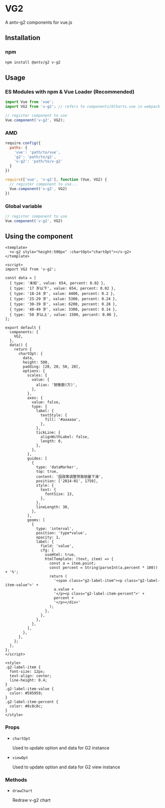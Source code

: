 <!--
 * @Author: lancelot lewis
 * @Date: 2019-12-17 16:51:44
 * @Description:
 * @LastEditTime: 2019-12-17 17:24:15
 * @LastEditors: lancelot lewis
 -->

# VG2

A antv-g2 components for vue.js

## Installation

### npm

```bash
npm install @antv/g2 v-g2
```

## Usage

### ES Modules with npm & Vue Loader (Recommended)

```js
import Vue from 'vue';
import VG2 from 'v-g2'; // refers to components/ECharts.vue in webpack

// register component to use
Vue.component('v-g2', VG2);
```

### AMD

```js
require.config({
  paths: {
    'vue': 'path/to/vue',
    'g2': 'path/to/g2',
    'v-g2': 'path/to/v-g2'
  }
})

require(['vue', 'v-g2'], function (Vue, VG2) {
  // register component to use...
  Vue.component('v-g2', VG2)
})
```

### Global variable

```js
// register component to use
Vue.component('v-g2', VG2)
```

## Using the component

```vue
<template>
  <v-g2 style="height:500px" :chartOpt="chartOpt"></v-g2>
</template>

<script>
import VG2 from 'v-g2';

const data = [
  { type: '未知', value: 654, percent: 0.02 },
  { type: '17 岁以下', value: 654, percent: 0.02 },
  { type: '18-24 岁', value: 4400, percent: 0.2 },
  { type: '25-29 岁', value: 5300, percent: 0.24 },
  { type: '30-39 岁', value: 6200, percent: 0.28 },
  { type: '40-49 岁', value: 3300, percent: 0.14 },
  { type: '50 岁以上', value: 1500, percent: 0.06 },
];

export default {
  components: {
    VG2,
  },
  data() {
    return {
      chartOpt: {
        data,
        height: 500,
        padding: [20, 20, 50, 20],
        options: {
          scales: {
            value: {
              alias: '销售额(万)',
            },
          },
          axes: {
            value: false,
            type: {
              label: {
                textStyle: {
                  fill: '#aaaaaa',
                },
              },
              tickLine: {
                alignWithLabel: false,
                length: 0,
              },
            },
          },
          guides: [
            {
              type: 'dataMarker',
              top: true,
              content: '因政策调整导致销量下滑',
              position: ['2014-01', 1750],
              style: {
                text: {
                  fontSize: 13,
                },
              },
              lineLength: 30,
            },
          ],
          geoms: [
            {
              type: 'interval',
              position: 'type*value',
              opacity: 1,
              label: {
                field: 'value',
                cfg: {
                  useHtml: true,
                  htmlTemplate: (text, item) => {
                    const a = item.point;
                    const percent = String(parseInt(a.percent * 100)) + '%';
                    return (
                      '<span class="g2-label-item"><p class="g2-label-item-value">' +
                      a.value +
                      '</p><p class="g2-label-item-percent">' +
                      percent +
                      '</p></div>'
                    );
                  },
                },
              },
            },
          ],
        },
      },
    };
  },
};
</script>

<style>
.g2-label-item {
  font-size: 12px;
  text-align: center;
  line-height: 0.4;
}
.g2-label-item-value {
  color: #595959;
}
.g2-label-item-percent {
  color: #8c8c8c;
}
</style>
```

### Props

* `chartOpt`

  Used to update option and data for G2 instance

* `viewOpt`

  Used to update option and data for G2 view instance

### Methods

* `drawChart`

  Redraw v-g2 chart
